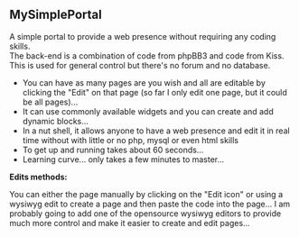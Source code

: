 MySimplePortal
--------------

A simple portal to provide a web presence without requiring any coding skills.   
The back-end is a combination of code from phpBB3 and code from Kiss.  
This is used for general control but there's no forum and no database.

* You can have as many pages are you wish and all are editable by clicking the "Edit" on that page (so far I only edit one page, but it could be all pages)...
* It can use commonly available widgets and you can create and add dynamic blocks...
* In a nut shell, it allows anyone to have a web presence and edit it in real time without with little or no php, mysql or even html skills
* To get up and running takes about 60 seconds...
* Learning curve... only takes a few minutes to master...

**Edits methods:**

You can either the page manually by clicking on the "Edit icon" or using a wysiwyg edit to create a page and then paste the code into the page... I am probably going to add one of the opensource wysiwyg editors to provide much more control and make it easier to create and edit pages...